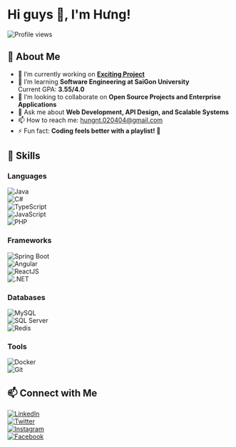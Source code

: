 # Hi guys 👋, I'm Hưng!

![Profile views](https://komarev.com/ghpvc/?username=HungUsername&color=blue)

## 🚀 About Me
- 🔭 I’m currently working on **[Exciting Project](https://github.com/HungUsername/YourProject)**
- 🌱 I’m learning **Software Engineering at SaiGon University**  
  Current GPA: **3.55/4.0**
- 👯 I’m looking to collaborate on **Open Source Projects and Enterprise Applications**
- 💬 Ask me about **Web Development, API Design, and Scalable Systems**
- 📫 How to reach me: [hungnt.020404@gmail.com](mailto:hungnt.020404@gmail.com)
- ⚡ Fun fact: **Coding feels better with a playlist! 🎵**

## 🌟 Skills

### **Languages**
![Java](https://img.shields.io/badge/Java-ED8B00?style=for-the-badge&logo=java&logoColor=white)  
![C#](https://img.shields.io/badge/C%23-239120?style=for-the-badge&logo=c-sharp&logoColor=white)  
![TypeScript](https://img.shields.io/badge/TypeScript-007ACC?style=for-the-badge&logo=typescript&logoColor=white)  
![JavaScript](https://img.shields.io/badge/JavaScript-F7DF1E?style=for-the-badge&logo=javascript&logoColor=black)  
![PHP](https://img.shields.io/badge/PHP-777BB4?style=for-the-badge&logo=php&logoColor=white)

### **Frameworks**
![Spring Boot](https://img.shields.io/badge/Spring_Boot-6DB33F?style=for-the-badge&logo=spring&logoColor=white)  
![Angular](https://img.shields.io/badge/Angular-DD0031?style=for-the-badge&logo=angular&logoColor=white)  
![ReactJS](https://img.shields.io/badge/React-20232A?style=for-the-badge&logo=react&logoColor=61DAFB)  
![.NET](https://img.shields.io/badge/.NET-512BD4?style=for-the-badge&logo=dotnet&logoColor=white)

### **Databases**
![MySQL](https://img.shields.io/badge/MySQL-4479A1?style=for-the-badge&logo=mysql&logoColor=white)  
![SQL Server](https://img.shields.io/badge/SQL_Server-CC2927?style=for-the-badge&logo=microsoft-sql-server&logoColor=white)  
![Redis](https://img.shields.io/badge/Redis-DC382D?style=for-the-badge&logo=redis&logoColor=white)

### **Tools**
![Docker](https://img.shields.io/badge/Docker-2496ED?style=for-the-badge&logo=docker&logoColor=white)  
![Git](https://img.shields.io/badge/Git-F05032?style=for-the-badge&logo=git&logoColor=white)


## 📫 Connect with Me
[![LinkedIn](https://img.shields.io/badge/LinkedIn-blue?style=for-the-badge&logo=linkedin&logoColor=white)](https://linkedin.com/in/HungUsername)  
[![Twitter](https://img.shields.io/badge/Twitter-1DA1F2?style=for-the-badge&logo=twitter&logoColor=white)](https://twitter.com/HungUsername)  
[![Instagram](https://img.shields.io/badge/Instagram-E4405F?style=for-the-badge&logo=instagram&logoColor=white)](https://www.instagram.com/thug0204/)  
[![Facebook](https://img.shields.io/badge/Facebook-1877F2?style=for-the-badge&logo=facebook&logoColor=white)](https://www.facebook.com/profile.php?id=100036421866670)

